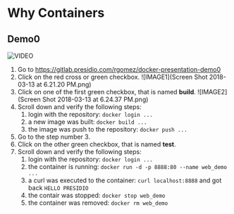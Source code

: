 # Why Containers
## Demo0
![VIDEO]()
1. Go to https://gitlab.presidio.com/rgomez/docker-presentation-demo0
2. Click on the red cross or green checkbox. ![IMAGE1](Screen Shot 2018-03-13 at 6.21.20 PM.png)
3. Click on one of the first green checkbox, that is named **build**. ![IMAGE2](Screen Shot 2018-03-13 at 6.24.37 PM.png)
4. Scroll down and verify the following steps:
    1. login with the repository: `docker login ...`
    2. a new image was built: `docker build ...`
    3. the image was push to the repository: `docker push ...`
5. Go to the step number 3.
6. Click on the other green checkbox, that is named **test**.
7. Scroll down and verify the following steps:
    1. login with the repository: `docker login ...`
    2. the container is running: `docker run -d -p 8888:80 --name web_demo ...`
    3. a curl was executed to the container: `curl localhost:8888` and got back `HELLO PRESIDIO`
    4. the contair was stopped: `docker stop web_demo`
    5. the container was removed: `docker rm web_demo`
